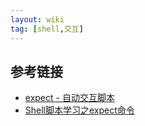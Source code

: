 ```yaml
---
layout: wiki
tag: [shell,交互]
---
```


## 参考链接

* [expect - 自动交互脚本](http://xstarcd.github.io/wiki/shell/expect.html)
* [Shell脚本学习之expect命令](http://blog.csdn.net/leexide/article/details/17485451)